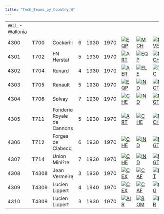 ```yaml
---
title: "Tech_Teams_by_Country_W"
---
```


|                |       |                            |     |      |      |                                                                                         |                                                                                           |                                                                                       |                                                                                       |                                                                                       |
|----------------|-------|----------------------------|-----|------|------|-----------------------------------------------------------------------------------------|-------------------------------------------------------------------------------------------|---------------------------------------------------------------------------------------|---------------------------------------------------------------------------------------|---------------------------------------------------------------------------------------|
| WLL - Wallonia |       |                            |     |      |      |                                                                                         |                                                                                           |                                                                                       |                                                                                       |                                                                                       |
| 4300           | T700  | Cockerill                  | 6   | 1930 | 1970 | [![EQP](/images/2/20/General_equipment.png)](/File:General_equipment.png "EQP")         | [![MCH](/images/a/a1/Mechanics.png)](/File:Mechanics.png "MCH")                           | [![NVE](/images/0/09/Naval_engineering.png)](/File:Naval_engineering.png "NVE")       | [![TEC](/images/9/9d/Technical_efficiency.png)](/File:Technical_efficiency.png "TEC") |                                                                                       |
| 4301           | T702  | FN Herstal                 | 5   | 1930 | 1970 | [![ART](/images/d/d8/Artillery.png)](/File:Artillery.png "ART")                         | [![EQP](/images/2/20/General_equipment.png)](/File:General_equipment.png "EQP")           | [![MCH](/images/a/a1/Mechanics.png)](/File:Mechanics.png "MCH")                       | [![TRA](/images/b/b1/Training.png)](/File:Training.png "TRA")                         |                                                                                       |
| 4302           | T704  | Renard                     | 4   | 1930 | 1970 | [![AER](/images/a/a1/Aeronautics.png)](/File:Aeronautics.png "AER")                     | [![ELE](/images/d/dd/Electronics.png)](/File:Electronics.png "ELE")                       | [![TEC](/images/9/9d/Technical_efficiency.png)](/File:Technical_efficiency.png "TEC") |                                                                                       |                                                                                       |
| 4303           | T705  | Renault                    | 5   | 1930 | 1970 | [![EQP](/images/2/20/General_equipment.png)](/File:General_equipment.png "EQP")         | [![IND](/images/7/79/Industrial_engineering.png)](/File:Industrial_engineering.png "IND") | [![MGT](/images/c/c7/Management.png)](/File:Management.png "MGT")                     | [![MCH](/images/a/a1/Mechanics.png)](/File:Mechanics.png "MCH")                       | [![TEC](/images/9/9d/Technical_efficiency.png)](/File:Technical_efficiency.png "TEC") |
| 4304           | T706  | Solvay                     | 7   | 1930 | 1970 | [![CHE](/images/1/19/Chemistry.png)](/File:Chemistry.png "CHE")                         | [![IND](/images/7/79/Industrial_engineering.png)](/File:Industrial_engineering.png "IND") | [![MGT](/images/c/c7/Management.png)](/File:Management.png "MGT")                     | [![MTH](/images/7/79/Mathematics.png)](/File:Mathematics.png "MTH")                   |                                                                                       |
| 4305           | T711  | Fonderie Royale de Cannons | 5   | 1930 | 1970 | [![ART](/images/d/d8/Artillery.png)](/File:Artillery.png "ART")                         | [![CHE](/images/1/19/Chemistry.png)](/File:Chemistry.png "CHE")                           | [![MCH](/images/a/a1/Mechanics.png)](/File:Mechanics.png "MCH")                       | [![TRA](/images/b/b1/Training.png)](/File:Training.png "TRA")                         |                                                                                       |
| 4306           | T712  | Forges de Clabecq          | 6   | 1930 | 1970 | [![CHE](/images/1/19/Chemistry.png)](/File:Chemistry.png "CHE")                         | [![IND](/images/7/79/Industrial_engineering.png)](/File:Industrial_engineering.png "IND") | [![MGT](/images/c/c7/Management.png)](/File:Management.png "MGT")                     |                                                                                       |                                                                                       |
| 4307           | T714  | Union Mini?re              | 7   | 1930 | 1970 | [![CHE](/images/1/19/Chemistry.png)](/File:Chemistry.png "CHE")                         | [![IND](/images/7/79/Industrial_engineering.png)](/File:Industrial_engineering.png "IND") | [![MGT](/images/c/c7/Management.png)](/File:Management.png "MGT")                     | [![NUC](/images/0/05/Nuclear_engineering.png)](/File:Nuclear_engineering.png "NUC")   |                                                                                       |
| 4308           | T4308 | Jean Vermeire              | 3   | 1930 | 1970 | [![CEX](/images/b/bc/Centralized_execution.png)](/File:Centralized_execution.png "CEX") | [![CAF](/images/f/f8/Combined_arms_focus.png)](/File:Combined_arms_focus.png "CAF")       | [![LGT](/images/1/1d/Large_unit_tactics.png)](/File:Large_unit_tactics.png "LGT")     |                                                                                       |                                                                                       |
| 4309           | T4309 | Lucien Lippert             | 4   | 1940 | 1970 | [![CEX](/images/b/bc/Centralized_execution.png)](/File:Centralized_execution.png "CEX") | [![CAF](/images/f/f8/Combined_arms_focus.png)](/File:Combined_arms_focus.png "CAF")       | [![CRG](/images/3/38/Individual_courage.png)](/File:Individual_courage.png "CRG")     | [![LGT](/images/1/1d/Large_unit_tactics.png)](/File:Large_unit_tactics.png "LGT")     |                                                                                       |
| 4310           | T4309 | Lucien Lippert             | 3   | 1930 | 1970 | [![AIR](/images/8/87/Aircraft_testing.png)](/File:Aircraft_testing.png "AIR")           | [![BOM](/images/2/26/Bomber_tactics.png)](/File:Bomber_tactics.png "BOM")                 | [![FTR](/images/8/8a/Fighter_tactics.png)](/File:Fighter_tactics.png "FTR")           |                                                                                       |                                                                                       |
